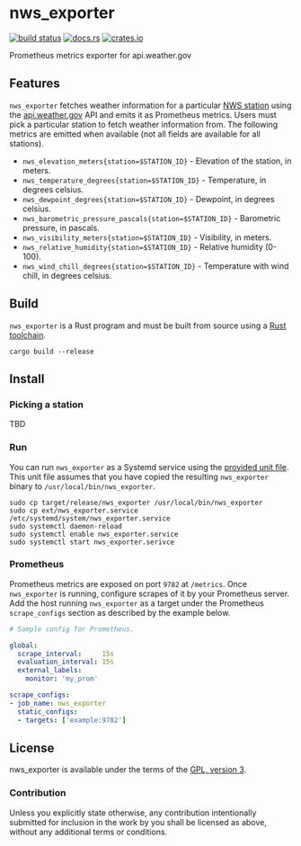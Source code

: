 # nws_exporter

[![build status](https://circleci.com/gh/56quarters/nws_exporter.svg?style=shield)](https://circleci.com/gh/56quarters/nws_exporter)
[![docs.rs](https://docs.rs/nws_exporter/badge.svg)](https://docs.rs/nws_exporter/)
[![crates.io](https://img.shields.io/crates/v/nws_exporter.svg)](https://crates.io/crates/nws_exporter/)

Prometheus metrics exporter for api.weather.gov

## Features

`nws_exporter` fetches weather information for a particular [NWS station] using the [api.weather.gov] API and emits
it as Prometheus metrics. Users must pick a particular station to fetch weather information from. The following
metrics are emitted when available (not all fields are available for all stations).

* `nws_elevation_meters{station=$STATION_ID}` - Elevation of the station, in meters.
* `nws_temperature_degrees{station=$STATION_ID}` - Temperature, in degrees celsius.
* `nws_dewpoint_degrees{station=$STATION_ID}` - Dewpoint, in degrees celsius.
* `nws_barometric_pressure_pascals{station=$STATION_ID}` - Barometric pressure, in pascals.
* `nws_visibility_meters{station=$STATION_ID}` - Visibility, in meters.
* `nws_relative_humidity{station=$STATION_ID}` - Relative humidity (0-100).
* `nws_wind_chill_degrees{station=$STATION_ID}` - Temperature with wind chill, in degrees celsius.

[NWS station]: https://www.weather.gov/documentation/services-web-api#/default/obs_stations
[api.weather.gov]: https://www.weather.gov/documentation/services-web-api

## Build

`nws_exporter` is a Rust program and must be built from source using a [Rust toolchain](https://rustup.rs/).

```text
cargo build --release
```

## Install

### Picking a station

TBD

### Run

You can run `nws_exporter` as a Systemd service using the [provided unit file](ext/nws_exporter.service). This
unit file  assumes that you have copied the resulting `nws_exporter` binary to `/usr/local/bin/nws_exporter`.

```text
sudo cp target/release/nws_exporter /usr/local/bin/nws_exporter
sudo cp ext/nws_exporter.service /etc/systemd/system/nws_exporter.service
sudo systemctl daemon-reload
sudo systemctl enable nws_exporter.service
sudo systemctl start nws_exporter.serivce
```

### Prometheus

Prometheus metrics are exposed on port `9782` at `/metrics`. Once `nws_exporter`
is running, configure scrapes of it by your Prometheus server. Add the host running
`nws_exporter` as a target under the Prometheus `scrape_configs` section as described by
the example below.

```yaml
# Sample config for Prometheus.

global:
  scrape_interval:     15s
  evaluation_interval: 15s
  external_labels:
    monitor: 'my_prom'

scrape_configs:
- job_name: nws_exporter
  static_configs:
  - targets: ['example:9782']
```

## License

nws_exporter is available under the terms of the [GPL, version 3](LICENSE).

### Contribution

Unless you explicitly state otherwise, any contribution intentionally submitted
for inclusion in the work by you shall be licensed as above, without any
additional terms or conditions.
